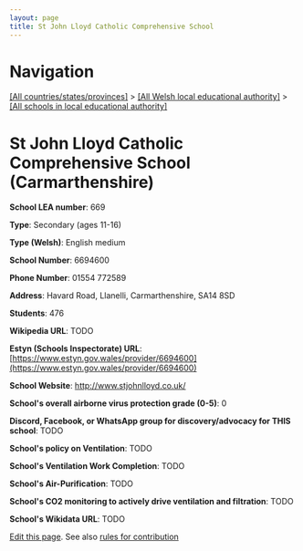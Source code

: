 ```yaml
---
layout: page
title: St John Lloyd Catholic Comprehensive School
---
```

# Navigation

[[All countries/states/provinces]](../../..) > [[All Welsh local educational authority]](../..) > [[All schools in local educational authority]](..)

# St John Lloyd Catholic Comprehensive School (Carmarthenshire)

**School LEA number**: 669

**Type**: Secondary (ages 11-16)

**Type (Welsh)**: English medium

**School Number**: 6694600

**Phone Number**: 01554 772589

**Address**: Havard Road, Llanelli, Carmarthenshire, SA14 8SD

**Students**: 476

**Wikipedia URL**: TODO

**Estyn (Schools Inspectorate) URL**: [https://www.estyn.gov.wales/provider/6694600](https://www.estyn.gov.wales/provider/6694600)

**School Website**: http://www.stjohnlloyd.co.uk/

**School's overall airborne virus protection grade (0-5)**: 0

**Discord, Facebook, or WhatsApp group for discovery/advocacy for THIS school**: TODO

**School's policy on Ventilation**: TODO

**School's Ventilation Work Completion**: TODO

**School's Air-Purification**: TODO

**School's CO2 monitoring to actively drive ventilation and filtration**: TODO

**School's Wikidata URL**: TODO




[Edit this page](https://github.com/ventilate-schools/Wales/edit/prif/./Carmarthenshire/St_John_Lloyd_Catholic_Comprehensive_School.md). See also [rules for contribution](../../../contribution-rules/)